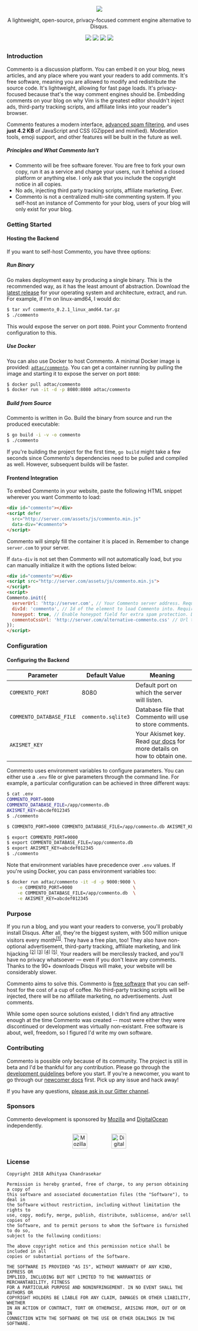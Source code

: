 <p align="center">
<img src="https://user-images.githubusercontent.com/7521600/33375172-14b21f68-d52f-11e7-9b30-477682bccf8f.png">
</p>

<p align="center">A lightweight, open-source, privacy-focused comment engine alternative to Disqus.</p>

<p align="center">
<a href="https://www.patreon.com/adtac"><img src="https://img.shields.io/badge/support-patreon-red.svg?style=for-the-badge&colorA=1e2127&colorB=e06c75&label=support"></a>
<a href="https://commento.adtac.pw"><img src="https://img.shields.io/badge/demo-live-red.svg?style=for-the-badge&colorA=1e2127&colorB=98c379&label=demo"></a>
<a href="https://gitter.im/commento-dev/commento"><img src="https://img.shields.io/badge/live-gitter-red.svg?style=for-the-badge&colorA=1e2127&colorB=c678dd&label=chat"></a>
<a href="https://hub.docker.com/r/adtac/commento/"><img src="https://img.shields.io/badge/live-commento-red.svg?style=for-the-badge&colorA=1e2127&colorB=56b6c2&label=docker"></a>
</p>

<h2 align="center"></h2>

### Introduction

Commento is a discussion platform. You can embed it on your blog, news articles, and any place where you want your readers to add comments. It's free software, meaning you are allowed to modify and redistribute the source code. It's lightweight, allowing for fast page loads. It's privacy-focused because that's the way comment engines should be. Embedding comments on your blog on why Vim is the greatest editor shouldn't inject ads, third-party tracking scripts, and affiliate links into your reader's browser.

Commento features a modern interface, [advanced spam filtering](docs/akismet.md), and uses **just 4.2 KB** of JavaScript and CSS (GZipped and minified). Moderation tools, emoji support, and other features will be built in the future as well.

##### Principles and What Commento Isn't

* Commento will be free software forever. You are free to fork your own copy, run it as a service and charge your users, run it behind a closed platform or anything else. I only ask that you include the copyright notice in all copies.
* No ads, injecting third party tracking scripts, affiliate marketing. Ever.
* Commento is not a centralized multi-site commenting system. If you self-host an instance of Commento for your blog, users of your blog will only exist for your blog.

### Getting Started

#### Hosting the Backend

If you want to self-host Commento, you have three options:

##### Run Binary

Go makes deployment easy by producing a single binary. This is the recommended way, as it has the least amount of abstraction. Download the [latest release](https://github.com/adtac/commento/releases/latest) for your operating system and architecture, extract, and run. For example, if I'm on linux-amd64, I would do:

```bash
$ tar xvf commento_0.2.1_linux_amd64.tar.gz
$ ./commento
```

This would expose the server on port `8080`. Point your Commento frontend configuration to this.

##### Use Docker

You can also use Docker to host Commento. A minimal Docker image is provided: [`adtac/commento`](https://hub.docker.com/r/adtac/commento/). You can get a container running by pulling the image and starting it to expose the server on port `8080`:

```bash
$ docker pull adtac/commento
$ docker run -it -d -p 8080:8080 adtac/commento
```

##### Build from Source

Commento is written in Go. Build the binary from source and run the produced executable:

```bash
$ go build -i -v -o commento
$ ./commento
```

If you're building the project for the first time, `go build` might take a few seconds since Commento's dependencies need to be pulled and compiled as well. However, subsequent builds will be faster.

#### Frontend Integration

To embed Commento in your website, paste the following HTML snippet wherever you want Commento to load:

```html
<div id="commento"></div>
<script defer
  src="http://server.com/assets/js/commento.min.js"
  data-div="#commento">
</script>
```

Commento will simply fill the container it is placed in. Remember to change `server.com` to your server.

If `data-div` is not set then Commento will not automatically load, but you can manually initialize it with the options listed below:

```html
<div id="commento"></div>
<script src="http://server.com/assets/js/commento.min.js">
</script>
<script>
Commento.init({
  serverUrl: 'http://server.com', // Your Commento server address. Required.
  divId: 'commento', // Id of the element to load Commento into. Required.
  honeypot: true, // Enable honeypot field for extra spam protection. Default: false.
  commentoCssUrl: 'http://server.com/alternative-commento.css' // Url to custom css to load when Commento loads. Default: http://server.com/assets/css/commento.min.css
});
</script>
```

### Configuration

#### Configuring the Backend

| Parameter | Default Value | Meaning |
| --------- | ------------- | ------- |
| `COMMENTO_PORT` | 8080 | Default port on which the server will listen. |
| `COMMENTO_DATABASE_FILE` | `commento.sqlite3` | Database file that Commento will use to store comments. |
| `AKISMET_KEY` | | Your Akismet key. Read [our docs](docs/akismet.md) for more details on how to obtain one. |

Commento uses environment variables to configure parameters. You can either use a `.env` file or give parameters through the command line. For example, a particular configuration can be achieved in three different ways:

```bash
$ cat .env
COMMENTO_PORT=9000
COMMENTO_DATABASE_FILE=/app/commento.db
AKISMET_KEY=abcdef012345
$ ./commento
```

```bash
$ COMMENTO_PORT=9000 COMMENTO_DATABASE_FILE=/app/commento.db AKISMET_KEY=abcdef012345 ./commento
```

```bash
$ export COMMENTO_PORT=9000
$ export COMMENTO_DATABASE_FILE=/app/commento.db
$ export AKISMET_KEY=abcdef012345
$ ./commento
```

Note that environment variables have precedence over `.env` values. If you're using Docker, you can pass environment variables too:

```bash
$ docker run adtac/commento -it -d -p 9000:9000 \
    -e COMMENTO_PORT=9000                       \
    -e COMMENTO_DATABASE_FILE=/app/commento.db  \
    -e AKISMET_KEY=abcdef012345
```

### Purpose

If you run a blog, and you want your readers to converse, you'll probably install Disqus. After all, they're the biggest system, with 500 million unique visitors every month<sup>[[1]](https://blog.disqus.com/the-numbers-of-disqus)</sup>. They have a free plan, too! They also have non-optional advertisement, third-party tracking, affiliate marketing, and link hijacking <sup>[[2]](http://donw.io/post/github-comments/)</sup> <sup>[[3]](https://www.cleversprocket.com/disqus-is-parsing-your-dom-and-adding-affiliate-links/)</sup> <sup>[[4]](http://chrislema.com/killed-disqus-commenting/)</sup> <sup>[[5]](https://medium.com/patrickleenyc/beware-of-disqus-17fb58cfab10)</sup>. Your readers will be mercilessly tracked, and you'll have no privacy whatsoever &mdash; even if you don't leave any comments. Thanks to the 90+ downloads Disqus will make, your website will be considerably slower.

Commento aims to solve this. Commento is [free software](https://www.fsf.org/about/what-is-free-software) that you can self-host for the cost of a cup of coffee. No third-party tracking scripts will be injected, there will be no affiliate marketing, no advertisements. Just comments.

While some open source solutions existed, I didn't find any attractive enough at the time Commento was created -- most were either they were discontinued or development was virtually non-existant. Free software is about, well, freedom, so I figured I'd write my own software.

### Contributing

Commento is possible only because of its community. The project is still in beta and I'd be thankful for any contribution. Please go through the [development guidelines](docs/development.md) before you start. If you're a newcomer, you want to go through our [newcomer docs](docs/newcomers.md) first. Pick up any issue and hack away!

If you have any questions, [please ask in our Gitter channel](https://gitter.im/commento-dev/commento).

### Sponsors

Commento development is sponsored by [Mozilla](https://mozilla.org) and [DigitalOcean](https://www.digitalocean.com/) independently.

<p align="center">
<a href="https://www.mozilla.org/en-US/"><img src="https://user-images.githubusercontent.com/7521600/32265838-d05b2d08-bf0a-11e7-92e1-2cb183eae616.png" title="Mozilla" height="40"></a>
&nbsp; &nbsp; &nbsp; &nbsp; &nbsp; &nbsp; &nbsp; &nbsp;
<a href="https://www.digitalocean.com"><img src="https://user-images.githubusercontent.com/7521600/32265839-d093c7da-bf0a-11e7-8d99-96a940041d06.png" title="DigitalOcean" height="40"></a>
</p>

### License

```
Copyright 2018 Adhityaa Chandrasekar

Permission is hereby granted, free of charge, to any person obtaining a copy of
this software and associated documentation files (the "Software"), to deal in
the Software without restriction, including without limitation the rights to
use, copy, modify, merge, publish, distribute, sublicense, and/or sell copies of
the Software, and to permit persons to whom the Software is furnished to do so,
subject to the following conditions:

The above copyright notice and this permission notice shall be included in all
copies or substantial portions of the Software.

THE SOFTWARE IS PROVIDED "AS IS", WITHOUT WARRANTY OF ANY KIND, EXPRESS OR
IMPLIED, INCLUDING BUT NOT LIMITED TO THE WARRANTIES OF MERCHANTABILITY, FITNESS
FOR A PARTICULAR PURPOSE AND NONINFRINGEMENT. IN NO EVENT SHALL THE AUTHORS OR
COPYRIGHT HOLDERS BE LIABLE FOR ANY CLAIM, DAMAGES OR OTHER LIABILITY, WHETHER
IN AN ACTION OF CONTRACT, TORT OR OTHERWISE, ARISING FROM, OUT OF OR IN
CONNECTION WITH THE SOFTWARE OR THE USE OR OTHER DEALINGS IN THE SOFTWARE.
```
